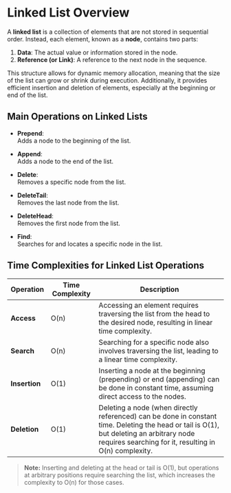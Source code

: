 # Linked List Overview

A **linked list** is a collection of elements that are not stored in sequential order. Instead, each element, known as a **node**, contains two parts:

1. **Data**: The actual value or information stored in the node.
2. **Reference (or Link)**: A reference to the next node in the sequence.

This structure allows for dynamic memory allocation, meaning that the size of the list can grow or shrink during execution. Additionally, it provides efficient insertion and deletion of elements, especially at the beginning or end of the list.

## Main Operations on Linked Lists

- **Prepend**:  
  Adds a node to the beginning of the list.

- **Append**:  
  Adds a node to the end of the list.

- **Delete**:  
  Removes a specific node from the list.

- **DeleteTail**:  
  Removes the last node from the list.

- **DeleteHead**:  
  Removes the first node from the list.

- **Find**:  
  Searches for and locates a specific node in the list.

## Time Complexities for Linked List Operations

| Operation     | Time Complexity | Description                                                                                                                                                                                         |
| ------------- | --------------- | --------------------------------------------------------------------------------------------------------------------------------------------------------------------------------------------------- |
| **Access**    | O(n)            | Accessing an element requires traversing the list from the head to the desired node, resulting in linear time complexity.                                                                           |
| **Search**    | O(n)            | Searching for a specific node also involves traversing the list, leading to a linear time complexity.                                                                                               |
| **Insertion** | O(1)            | Inserting a node at the beginning (prepending) or end (appending) can be done in constant time, assuming direct access to the nodes.                                                                |
| **Deletion**  | O(1)            | Deleting a node (when directly referenced) can be done in constant time. Deleting the head or tail is O(1), but deleting an arbitrary node requires searching for it, resulting in O(n) complexity. |

> **Note:** Inserting and deleting at the head or tail is O(1), but operations at arbitrary positions require searching the list, which increases the complexity to O(n) for those cases.
